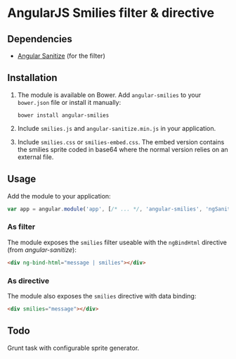 # AngularJS Smilies filter & directive

## Dependencies
 * [Angular Sanitize](https://github.com/angular/bower-angular-sanitize) (for the filter)

## Installation
 1. The module is available on Bower. Add `angular-smilies` to your `bower.json` file or install it manually:

    ```
    bower install angular-smilies
    ```
 2. Include `smilies.js` and `angular-sanitize.min.js` in your application.
 3. Include `smilies.css` or `smilies-embed.css`. The embed version contains the smilies sprite coded in base64 where the normal version relies on an external file.
 
## Usage
Add the module to your application:
```javascript
var app = angular.module('app', [/* ... */, 'angular-smilies', 'ngSanitize']);
```
### As filter
The module exposes the `smilies` filter useable with the `ngBindHtml` directive (from _angular-sanitize_):
```html
<div ng-bind-html="message | smilies"></div>
```

### As directive
The module also exposes the `smilies` directive with data binding:
```html
<div smilies="message"></div>
```

## Todo
Grunt task with configurable sprite generator.
